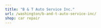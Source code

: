 ```yaml
---
title: "B & T Auto Service Inc."
url: /washington/b-and-t-auto-service-inc/
shop: car repair
---
```

